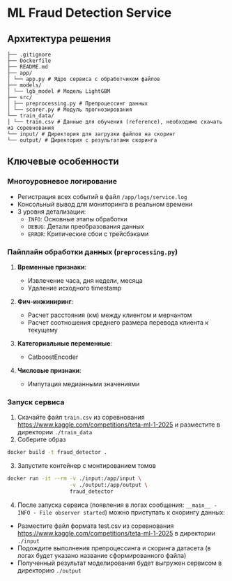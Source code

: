 # ML Fraud Detection Service

## Архитектура решения
```
├── .gitignore
├── Dockerfile
├── README.md
├── app/
│ └── app.py # Ядро сервиса с обработчиком файлов
├── models/
│ └── lgb_model # Модель LightGBM
├── src/
│ ├── preprocessing.py # Препроцессинг данных
│ └── scorer.py # Модуль прогнозирования
└── train_data/
│ └── train.csv # Данные для обучения (reference), необходимо скачать из соревнования
└── input/ # Директория для загрузки файлов на скоринг
└── output/ # Директория с результатами скоринга
```

## Ключевые особенности

### Многоуровневое логирование
- Регистрация всех событий в файл `/app/logs/service.log`
- Консольный вывод для мониторинга в реальном времени
- 3 уровня детализации:
  - `INFO`: Основные этапы обработки
  - `DEBUG`: Детали преобразования данных
  - `ERROR`: Критические сбои с трейсбэками

### Пайплайн обработки данных (`preprocessing.py`)
1. **Временные признаки**:
   - Извлечение часа, дня недели, месяца
   - Удаление исходного timestamp
   
2. **Фич-инжиниринг**:
   - Расчет расстояния (км) между клиентом и мерчантом
   - Расчет соотношения среднего размера перевода клиента к текущему

3. **Категориальные переменные**:
   - CatboostEncoder

4. **Числовые признаки**:
   - Импутация медианными значениями


### Запуск сервиса

1. Скачайте файл `train.csv` из соревнования https://www.kaggle.com/competitions/teta-ml-1-2025 и разместите в директории `./train_data`
2. Соберите образ
```bash
docker build -t fraud_detector .
```
3. Запустите контейнер с монтированием томов
```bash
docker run -it --rm -v ./input:/app/input \
                    -v ./output:/app/output \
                    fraud_detector
```
4. После запуска сервиса (появления в логах сообщения: `__main__ - INFO - File observer started`) можно приступать к скорингу данных:
 - Разместите файл формата test.csv из соревнования https://www.kaggle.com/competitions/teta-ml-1-2025 в директории `./input`
 - Подождите выполнения препроцессинга и скоринга датасета (в логах будет указано название сформированного файла)
 - Полученный результат моделирования будет выгружен сервисом в директорию `./output`
